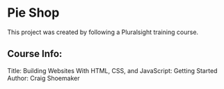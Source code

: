 # Pie Shop

This project was created by following a Pluralsight training course.

## Course Info:

Title: Building Websites With HTML, CSS, and JavaScript: Getting Started  
Author: Craig Shoemaker
